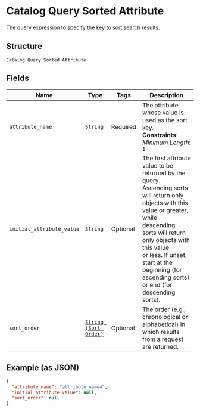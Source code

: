 
# Catalog Query Sorted Attribute

The query expression to specify the key to sort search results.

## Structure

`Catalog Query Sorted Attribute`

## Fields

| Name | Type | Tags | Description |
|  --- | --- | --- | --- |
| `attribute_name` | `String` | Required | The attribute whose value is used as the sort key.<br>**Constraints**: *Minimum Length*: `1` |
| `initial_attribute_value` | `String` | Optional | The first attribute value to be returned by the query. Ascending sorts will return only<br>objects with this value or greater, while descending sorts will return only objects with this value<br>or less. If unset, start at the beginning (for ascending sorts) or end (for descending sorts). |
| `sort_order` | [`String (Sort Order)`](../../doc/models/sort-order.md) | Optional | The order (e.g., chronological or alphabetical) in which results from a request are returned. |

## Example (as JSON)

```json
{
  "attribute_name": "attribute_name4",
  "initial_attribute_value": null,
  "sort_order": null
}
```

